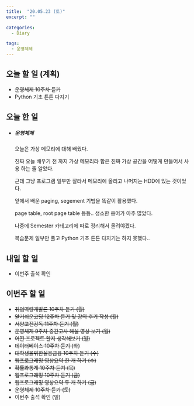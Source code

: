 ```yaml
---
title:  "20.05.23 (토)"
excerpt: ""

categories:
  - Diary

tags:
  - 운영체제
---
```


## 오늘 할 일 (계획)

- ~~운영체제 10주차 듣기~~
- Python 기초 튼튼 다지기


## 오늘 한 일

- ##### 운영체제

  오늘은 가상 메모리에 대해 배웠다.

  진짜 오늘 배우기 전 까지 가상 메모리라 함은 진짜 가상 공간을 어떻게 만들어서 사용 하는 줄 알았다.

  근데 그냥 프로그램 일부만 잘라서 메모리에 올리고 나머지는 HDD에 있는 것이었다.

  앞에서 배운 paging, segement 기법을 똑같이 활용했다.

  page table, root page table 등등.. 생소한 용어가 아주 많았다.

  나중에 Semester 카테고리에 따로 정리해서 올려야겠다.

  복습문제 일부만 풀고 Python 기초 튼튼 다지기는 하지 못했다..

## 내일 할 일

- 이번주 출석 확인

## 이번주 할 일

- ~~취업역량개발론 10주차 듣기 (월)~~
- ~~알기쉬운코딩 12주차 듣기 및 강의 후기 작성 (월)~~
- ~~서양고전강독 11주차 듣기 (월)~~
- ~~운영체제 9주차 중간고사 해설 영상 보기 (월)~~
- ~~어떤 프로젝트 할지 생각해보기 (월)~~
- ~~데이터베이스 10주차 듣기 (화)~~
- ~~대학생을위한실용금융 10주차 듣기 (수)~~
- ~~웹프로그래밍 영상요약 한 개 하기 (수)~~
- ~~확률과통계 10주차 듣기 (목)~~
- ~~웹프로그래밍 10주차 듣기 (금)~~
- ~~웹프로그래밍 영상요약 두 개 하기 (금)~~
- ~~운영체제 10주차 듣기 (토)~~
- 이번주 출석 확인 (일)
